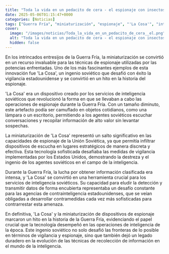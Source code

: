 ```yaml
---
title: "Toda la vida en un pedacito de cera - el espionaje con insectos y micrófonos"
date: 2025-05-06T01:15:47+0000
categories: [Noticias]
tags: ["Guerra Fría", "miniaturización", "espionaje", "'La Cosa'", "inteligencia", "tecnología", "contrainteligencia."]
cover:
  image: "/images/noticias/Toda_la_vida_en_un_pedacito_de_cera__el.png"
  alt: "Toda la vida en un pedacito de cera - el espionaje con insectos y micrófonos"
  hidden: false
---
```


En los intrincados entresijos de la Guerra Fría, la miniaturización se convirtió en un recurso invaluable para las técnicas de espionaje utilizadas por las potencias enfrentadas. Uno de los más fascinantes ejemplos de esta innovación fue 'La Cosa', un ingenio soviético que desafió con éxito la vigilancia estadounidense y se convirtió en un hito en la historia del espionaje.

'La Cosa' era un dispositivo creado por los servicios de inteligencia soviéticos que revolucionó la forma en que se llevaban a cabo las operaciones de espionaje durante la Guerra Fría. Con un tamaño diminuto, este artefacto podía ser camuflado en objetos cotidianos, como una lámpara o un escritorio, permitiendo a los agentes soviéticos escuchar conversaciones y recopilar información de alto valor sin levantar sospechas.

La miniaturización de 'La Cosa' representó un salto significativo en las capacidades de espionaje de la Unión Soviética, ya que permitía infiltrar dispositivos de escucha en lugares estratégicos de manera discreta y efectiva. Esta tecnología sofisticada desafiaba las medidas de vigilancia implementadas por los Estados Unidos, demostrando la destreza y el ingenio de los agentes soviéticos en el campo de la inteligencia.

Durante la Guerra Fría, la lucha por obtener información clasificada era intensa, y 'La Cosa' se convirtió en una herramienta crucial para los servicios de inteligencia soviéticos. Su capacidad para eludir la detección y transmitir datos de forma encubierta representaba un desafío constante para las agencias de contrainteligencia estadounidenses, que se veían obligadas a desarrollar contramedidas cada vez más sofisticadas para contrarrestar esta amenaza.

En definitiva, 'La Cosa' y la miniaturización de dispositivos de espionaje marcaron un hito en la historia de la Guerra Fría, evidenciando el papel crucial que la tecnología desempeñó en las operaciones de inteligencia de la época. Este ingenio soviético no solo desafió las fronteras de lo posible en términos de vigilancia y espionaje, sino que también dejó un legado duradero en la evolución de las técnicas de recolección de información en el mundo de la inteligencia.
